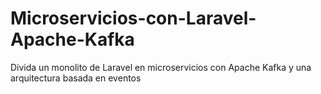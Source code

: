 # Microservicios-con-Laravel-Apache-Kafka
Divida un monolito de Laravel en microservicios con Apache Kafka y una arquitectura basada en eventos
